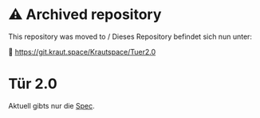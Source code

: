 # ⚠️ Archived repository

This repository was moved to / Dieses Repository befindet sich nun unter:

🔗 https://git.kraut.space/Krautspace/Tuer2.0


# Tür 2.0

Aktuell gibts nur die [Spec](spec/spec.md).